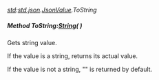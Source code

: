 _[std](../../modules/std/std-module.md):[std.json](../../modules/std/std-json.md).[JsonValue](../../modules/std/std-json-jsonvalue.md).ToString_
##### Method ToString:[String](../../modules/wonkey/wonkey-types-string.md)(  )
Gets string value.

If the value is a string, returns its actual value.

If the value is not a string, "" is returned by default.
